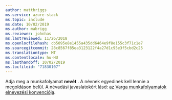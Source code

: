 ```yaml
---
author: mattbriggs
ms.service: azure-stack
ms.topic: include
ms.date: 10/02/2019
ms.author: mabrigg
ms.reviewer: johnhas
ms.lastreviewed: 11/26/2018
ms.openlocfilehash: cb5095e8e1455a435dd6464e9f8e155c3f71c1e7
ms.sourcegitcommit: 28c8567f85ea3123122f4a27d1c95e3f5cbd2c25
ms.translationtype: MT
ms.contentlocale: hu-HU
ms.lasthandoff: 10/02/2019
ms.locfileid: "71830107"
---
```

Adja meg a munkafolyamat **nevét** . A névnek egyedinek kell lennie a megoldáson belül. A névadási javaslatokért lásd: [az Varga munkafolyamatok elnevezési konvenciója](../azure-stack-vaas-best-practice.md#naming-convention-for-vaas-workflows).